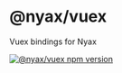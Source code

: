 # @nyax/vuex

Vuex bindings for Nyax

[![@nyax/vuex npm version](https://img.shields.io/npm/v/@nyax/vuex.svg?label=@nyax/vuex)](https://github.com/SpringNyan/nyax/tree/master/packages/vuex)
